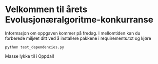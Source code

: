 # Velkommen til årets Evolusjonæralgoritme-konkurranse

Informasjon om oppgaven kommer på fredag. I mellomtiden kan du forberede miljøet ditt ved å installere pakkene i requirements.txt og kjøre

	python test_dependencies.py

Masse lykke til i Oppdal!


